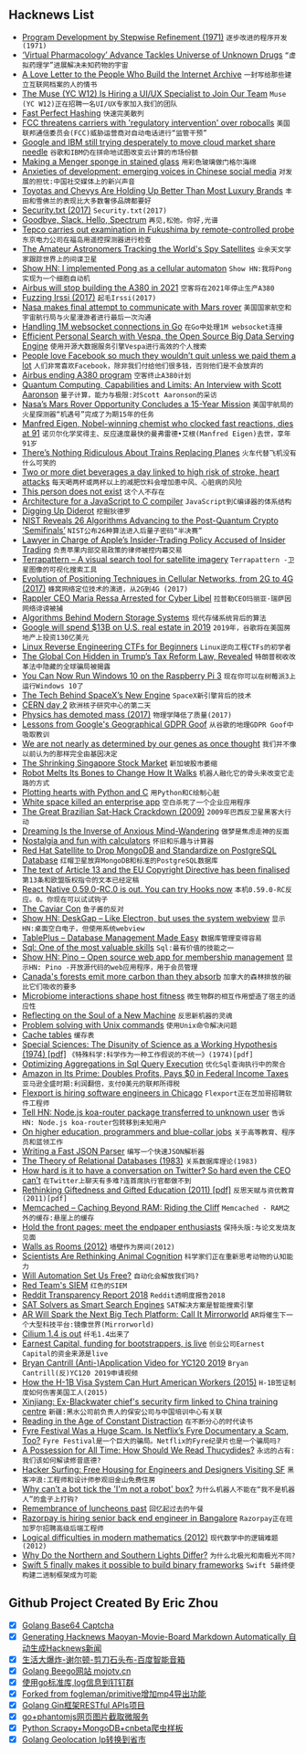 ## Hacknews List


- [Program Development by Stepwise Refinement (1971)](http://sunnyday.mit.edu/16.355/wirth-refinement.html)  `逐步改进的程序开发(1971)`
- [‘Virtual Pharmacology’ Advance Tackles Universe of Unknown Drugs](https://www.ucsf.edu/news/2019/02/413236/virtual-pharmacology-advance-tackles-universe-unknown-drugs)  `“虚拟药理学”进展解决未知药物的宇宙`
- [A Love Letter to the People Who Build the Internet Archive](https://blog.archive.org/2019/02/14/a-love-letter-to-the-people-who-build-the-internet-archive/)  `一封写给那些建立互联网档案的人的情书`
- [The Muse (YC W12) Is Hiring a UI/UX Specialist to Join Our Team](https://www.themuse.com/jobs/themuse/uiux-specialist)  `Muse (YC W12)正在招聘一名UI/UX专家加入我们的团队`
- [Fast Perfect Hashing](http://www.jandrewrogers.com/2019/02/12/fast-perfect-hashing/)  `快速完美散列`
- [FCC threatens carriers with &#39;regulatory intervention&#39; over robocalls](https://thehill.com/policy/technology/429867-fcc-threatens-carriers-with-regulatory-intervention-on-robocalls)  `美国联邦通信委员会(FCC)威胁运营商对自动电话进行“监管干预”`
- [Google and IBM still trying desperately to move cloud market share needle](https://techcrunch.com/2019/02/12/google-and-ibm-still-trying-desperately-to-move-cloud-market-share-needle/)  `谷歌和IBM仍在拼命地试图改变云计算的市场份额`
- [Making a Menger sponge in stained glass](http://joshmillard.com/sgmenger/)  `用彩色玻璃做门格尔海绵`
- [Anxieties of development: emerging voices in Chinese social media](https://chublicopinion.com/2019/02/09/anxieties-of-development-emerging-voices-in-chinese-social-media/)  `对发展的担忧:中国社交媒体上的新兴声音`
- [Toyotas and Chevys Are Holding Up Better Than Most Luxury Brands](https://www.bloomberg.com/news/articles/2019-02-13/toyotas-and-chevys-are-holding-up-better-than-most-luxury-brands)  `丰田和雪佛兰的表现比大多数奢侈品牌都要好`
- [Security.txt (2017)](https://securitytxt.org)  `Security.txt(2017)`
- [Goodbye, Slack. Hello, Spectrum](https://blog.apollographql.com/goodbye-slack-hello-spectrum-8fa6b979645b)  `再见,松弛。你好,光谱`
- [Tepco carries out examination in Fukushima by remote-controlled probe](https://www.japantimes.co.jp/news/2019/02/13/national/tepco-completes-physical-examination-probe-melted-reactor-fuel/)  `东京电力公司在福岛用遥控探测器进行检查`
- [The Amateur Astronomers Tracking the World&#39;s Spy Satellites](https://www.supercluster.com/editorial/meet-the-amateur-astronomers-hunting-for-spy-satellites)  `业余天文学家跟踪世界上的间谍卫星`
- [Show HN: I implemented Pong as a cellular automaton](https://ericu.github.io/CellCulTuring/)  `Show HN:我将Pong实现为一个细胞自动机`
- [Airbus will stop building the A380 in 2021](https://www.wsj.com/articles/airbus-will-stop-building-its-a380-superjumbo-jet-11550121699)  `空客将在2021年停止生产A380`
- [Fuzzing Irssi (2017)](https://irssi.org/2017/05/12/fuzzing-irssi/)  `起毛Irssi(2017)`
- [Nasa makes final attempt to communicate with Mars rover](https://www.theguardian.com/science/2019/feb/13/nasa-makes-final-attempt-to-communicate-with-mars-rover-opportunity)  `美国国家航空和宇宙航行局与火星漫游者进行最后一次沟通`
- [Handling 1M websocket connections in Go](https://github.com/eranyanay/1m-go-websockets)  `在Go中处理1M websocket连接`
- [Efficient Personal Search with Vespa, the Open Source Big Data Serving Engine](https://yahoodevelopers.tumblr.com/post/182787567063/efficient-personal-search-at-scale-with-vespa-the)  `使用开源大数据服务引擎Vespa进行高效的个人搜索`
- [People love Facebook so much they wouldn’t quit unless we paid them a lot](https://www.washingtonpost.com/outlook/2019/02/13/people-love-facebook-so-much-they-wouldnt-quit-unless-we-paid-them-lot/)  `人们非常喜欢Facebook，除非我们付给他们很多钱，否则他们是不会放弃的`
- [Airbus ending A380 program](https://www.cnn.com/2019/02/14/business/a380-airbus-news-emirates/index.html)  `空客终止A380计划`
- [Quantum Computing, Capabilities and Limits: An Interview with Scott Aaronson](https://gigaom.com/2019/01/17/quantum-computing-capabilities-and-limits-an-interview-with-scott-aaronson/)  `量子计算，能力与极限:对Scott Aaronson的采访`
- [Nasa’s Mars Rover Opportunity Concludes a 15-Year Mission](https://www.nytimes.com/2019/02/13/science/mars-opportunity-rover-dead.html)  `美国宇航局的火星探测器“机遇号”完成了为期15年的任务`
- [Manfred Eigen, Nobel-winning chemist who clocked fast reactions, dies at 91](https://www.washingtonpost.com/local/obituaries/manfred-eigen-nobel-winning-chemist-who-clocked-the-speeds-of-fast-reactions-dies-at-91/2019/02/10/d9c69136-2c21-11e9-984d-9b8fba003e81_story.html)  `诺贝尔化学奖得主、反应速度最快的曼弗雷德•艾根(Manfred Eigen)去世，享年91岁`
- [There’s Nothing Ridiculous About Trains Replacing Planes](https://slate.com/business/2019/02/high-speed-rail-in-california-and-the-green-new-deal-it-could-work-in-america-but-were-screwing-it-up.html)  `火车代替飞机没有什么可笑的`
- [Two or more diet beverages a day linked to high risk of stroke, heart attacks](https://www-m.cnn.com/2019/02/14/health/diet-soda-women-stroke-heart-attack/index.html)  `每天喝两杯或两杯以上的减肥饮料会增加患中风、心脏病的风险`
- [This person does not exist](https://thispersondoesnotexist.com/)  `这个人不存在`
- [Architecture for a JavaScript to C compiler](https://timr.co/architecture-for-a-js-to-c-compiler)  `JavaScript到C编译器的体系结构`
- [Digging Up Diderot](https://hudsonreview.com/2019/02/digging-up-diderot/)  `挖掘狄德罗`
- [NIST Reveals 26 Algorithms Advancing to the Post-Quantum Crypto ‘Semifinals’](https://www.nist.gov/news-events/news/2019/01/nist-reveals-26-algorithms-advancing-post-quantum-crypto-semifinals)  `NIST公布26种算法进入后量子密码“半决赛”`
- [Lawyer in Charge of Apple’s Insider-Trading Policy Accused of Insider Trading](https://www.bloomberg.com/news/articles/2019-02-13/ex-top-apple-lawyer-levoff-accused-by-sec-of-insider-trading)  `负责苹果内部交易政策的律师被控内幕交易`
- [Terrapattern – A visual search tool for satellite imagery](http://www.terrapattern.com/)  `Terrapattern -卫星图像的可视化搜索工具`
- [Evolution of Positioning Techniques in Cellular Networks, from 2G to 4G (2017)](https://www.hindawi.com/journals/wcmc/2017/2315036/)  `蜂窝网络定位技术的演进，从2G到4G (2017)`
- [Rappler CEO Maria Ressa Arrested for Cyber Libel](https://www.rappler.com/nation/223411-maria-ressa-arrested-for-cyber-libel-february-2019)  `拉普勒CEO玛丽亚·瑞萨因网络诽谤被捕`
- [Algorithms Behind Modern Storage Systems](https://www.infoq.com/presentations/storage-algorithms)  `现代存储系统背后的算法`
- [Google will spend $13B on U.S. real estate in 2019](https://www.cnbc.com/2019/02/13/google-will-spend-13-billion-on-real-estate-moves-in-2019.html)  `2019年，谷歌将在美国房地产上投资130亿美元`
- [Linux Reverse Engineering CTFs for Beginners](https://osandamalith.com/2019/02/11/linux-reverse-engineering-ctfs-for-beginners/)  `Linux逆向工程CTFs的初学者`
- [The Global Con Hidden in Trump’s Tax Reform Law, Revealed](https://www.nytimes.com/2019/02/06/opinion/business-economics/trump-tax-reform-state-of-the-union-2019.html)  `特朗普税收改革法中隐藏的全球骗局被揭露`
- [You Can Now Run Windows 10 on the Raspberry Pi 3](https://www.tomshardware.com/news/windows-10-arm-raspberry-pi-3-installer,38604.html)  `现在你可以在树莓派3上运行Windows 10了`
- [The Tech Behind SpaceX’s New Engine](https://hackaday.com/2019/02/13/the-impossible-tech-behind-spacexs-new-engine/)  `SpaceX新引擎背后的技术`
- [CERN day 2](https://remysharp.com/2019/02/13/cern-day-2)  `欧洲核子研究中心的第二天`
- [Physics has demoted mass (2017)](http://m.nautil.us/issue/54/the-unspoken/physics-has-demoted-mass)  `物理学降低了质量(2017)`
- [Lessons from Google&#39;s Geographical GDPR Goof](https://www.dmnews.com/data/data-management/data-privacy/article/21047138/dont-be-stupid-3-lessons-from-googles-geographical-gdpr-goof)  `从谷歌的地理GDPR Goof中吸取教训`
- [We are not nearly as determined by our genes as once thought](http://nautil.us/issue/68/context/its-the-end-of-the-gene-as-we-know-it)  `我们并不像以前认为的那样完全由基因决定`
- [The Shrinking Singapore Stock Market](https://www.bloomberg.com/news/features/2019-02-11/the-incredible-shrinking-singapore-stock-market)  `新加坡股市萎缩`
- [Robot Melts Its Bones to Change How It Walks](https://spectrum.ieee.org/automaton/robotics/robotics-hardware/robot-melts-its-bones-to-change-how-it-walks)  `机器人融化它的骨头来改变它走路的方式`
- [Plotting hearts with Python and C](https://github.com/susam/heart)  `用Python和C绘制心脏`
- [White space killed an enterprise app](https://uxdesign.cc/how-white-space-killed-an-enterprise-app-and-why-data-density-matters-b3afad6a5f2a)  `空白杀死了一个企业应用程序`
- [The Great Brazilian Sat-Hack Crackdown (2009)](https://www.wired.com/2009/04/fleetcom/)  `2009年巴西反卫星黑客大行动`
- [Dreaming Is the Inverse of Anxious Mind-Wandering](https://psyarxiv.com/k6trz)  `做梦是焦虑走神的反面`
- [Nostalgia and fun with calculators](http://ludditus.com/2019/02/10/nostalgia-fun-with-calculators/)  `怀旧和乐趣与计算器`
- [Red Hat Satellite to Drop MongoDB and Standardize on PostgreSQL Database](https://www.redhat.com/en/blog/red-hat-satellite-standardize-postgresql-backend)  `红帽卫星放弃MongoDB和标准的PostgreSQL数据库`
- [The text of Article 13 and the EU Copyright Directive has been finalised](https://juliareda.eu/2019/02/eu-copyright-final-text/)  `第13条和欧盟版权指令的文本已经定稿`
- [React Native 0.59.0-RC.0 is out. You can try Hooks now](https://github.com/facebook/react-native/releases/tag/v0.59.0-rc.0)  `本机0.59.0-RC反应。0。你现在可以试试钩子`
- [The Caviar Con](https://longreads.com/2019/02/12/the-caviar-con/)  `鱼子酱的反对`
- [Show HN: DeskGap – Like Electron, but uses the system webview](https://deskgap.com/)  `显示HN:桌面空白电子，但使用系统webview`
- [TablePlus – Database Management Made Easy](https://tableplus.io/)  `数据库管理变得容易`
- [Sql: One of the most valuable skills](http://www.craigkerstiens.com/2019/02/12/sql-most-valuable-skill/)  `Sql:最有价值的技能之一`
- [Show HN: Pino – Open source web app for membership management](https://pinomembers.com)  `显示HN: Pino -开放源代码的web应用程序，用于会员管理`
- [Canada&#39;s forests emit more carbon than they absorb](https://www.cbc.ca/news/canada/calgary/canada-forests-carbon-sink-or-source-1.5011490)  `加拿大的森林排放的碳比它们吸收的要多`
- [Microbiome interactions shape host fitness](https://nextjournal.com/csi/microbiome-interactions-shape-host-fitness/article)  `微生物群的相互作用塑造了宿主的适应性`
- [Reflecting on the Soul of a New Machine](http://dtrace.org/blogs/bmc/2019/02/10/reflecting-on-the-soul-of-a-new-machine/)  `反思新机器的灵魂`
- [Problem solving with Unix commands](http://vegardstikbakke.com/unix/)  `使用Unix命令解决问题`
- [Cache tables](https://fgiesen.wordpress.com/2019/02/11/cache-tables/)  `缓存表`
- [Special Sciences: The Disunity of Science as a Working Hypothesis (1974) [pdf]](https://fewd.univie.ac.at/fileadmin/user_upload/inst_ethik_wiss_dialog/Fodor__J._1974._Special_sciences_in_Synhtese.pdf)  `《特殊科学:科学作为一种工作假说的不统一》(1974)[pdf]`
- [Optimizing Aggregations in Sql Query Execution](https://rockset.com/blog/distributed-aggregation-queries-a-rockset-intern-story/)  `优化Sql查询执行中的聚合`
- [Amazon in Its Prime: Doubles Profits, Pays $0 in Federal Income Taxes](https://itep.org/amazon-in-its-prime-doubles-profits-pays-0-in-federal-income-taxes/)  `亚马逊全盛时期:利润翻倍，支付0美元的联邦所得税`
- [Flexport is hiring software engineers in Chicago](https://www.flexport.com/careers/department/engineering)  `Flexport正在芝加哥招聘软件工程师`
- [Tell HN: Node.js koa-router package transferred to unknown user](https://github.com/nodejs/package-maintenance/issues/77#issuecomment-463356844)  `告诉HN: Node.js koa-router包转移到未知用户`
- [On higher education, programmers and blue-collar jobs](https://habr.com/en/post/439762/)  `关于高等教育、程序员和蓝领工作`
- [Writing a Fast JSON Parser](https://chadaustin.me/2017/05/writing-a-really-really-fast-json-parser/)  `编写一个快速JSON解析器`
- [The Theory of Relational Databases (1983)](http://web.cecs.pdx.edu/~maier/TheoryBook/TRD.html)  `关系数据库理论(1983)`
- [How hard is it to have a conversation on Twitter? So hard even the CEO can’t](https://www.recode.net/2019/2/12/18222558/kara-swisher-jack-dorsey-twitter-interview-conversation-karajack-livetweet)  `在Twitter上聊天有多难?连首席执行官都做不到`
- [Rethinking Giftedness and Gifted Education (2011) [pdf]](https://www.apa.org/ed/schools/gifted/rethinking-giftedness.pdf)  `反思天赋与资优教育(2011)[pdf]`
- [Memcached – Caching Beyond RAM: Riding the Cliff](https://memcached.org/blog/nvm-multidisk/)  `Memcached - RAM之外的缓存:悬崖上的缓存`
- [Hold the front pages: meet the endpaper enthusiasts](https://www.theguardian.com/books/booksblog/2019/jan/24/hold-the-front-pages-meet-the-endpaper-enthusiasts)  `保持头版:与论文发烧友见面`
- [Walls as Rooms (2012)](http://socks-studio.com/2012/04/06/walls-as-rooms-british-castles-and-louis-khan/)  `墙壁作为房间(2012)`
- [Scientists Are Rethinking Animal Cognition](https://www.theatlantic.com/magazine/archive/2019/03/what-the-crow-knows/580726/)  `科学家们正在重新思考动物的认知能力`
- [Will Automation Set Us Free?](http://bostonreview.net/philosophy-religion/david-moscrop-will-automation-set-us-free)  `自动化会解放我们吗?`
- [Red Team&#39;s SIEM](https://github.com/outflanknl/RedELK)  `红色的SIEM`
- [Reddit Transparency Report 2018](https://www.redditinc.com/policies/transparency-report-2018)  `Reddit透明度报告2018`
- [SAT Solvers as Smart Search Engines](https://www.msoos.org/2019/02/sat-solvers-as-smart-search-engines/)  `SAT解决方案是智能搜索引擎`
- [AR Will Spark the Next Big Tech Platform: Call It Mirrorworld](https://www.wired.com/story/mirrorworld-ar-next-big-tech-platform/)  `AR将催生下一个大型科技平台:镜像世界(Mirrorworld)`
- [Cilium 1.4 is out](https://cilium.io/blog/2019/02/12/cilium-14)  `纤毛1.4出来了`
- [Earnest Capital, funding for bootstrappers, is live](https://earnestcapital.com/is-earnest-capital-live-yet/)  `创业公司Earnest Capital的资金来源是live`
- [Bryan Cantrill (Anti-)Application Video for YC120 2019](https://www.youtube.com/watch?v=px9OjW7GB0Q)  `Bryan Cantrill(反)YC120 2019申请视频`
- [How the H-1B Visa System Can Hurt American Workers (2015)](https://www.nytimes.com/interactive/2015/11/06/us/11visa-listy.html)  `H-1B签证制度如何伤害美国工人(2015)`
- [Xinjiang: Ex-Blackwater chief&#39;s security firm linked to China training centre](https://www.bbc.com/news/world-asia-china-47089665)  `新疆:黑水公司前负责人的保安公司与中国培训中心有关联`
- [Reading in the Age of Constant Distraction](https://www.theparisreview.org/blog/2019/02/08/reading-in-the-age-of-constant-distraction/)  `在不断分心的时代读书`
- [Fyre Festival Was a Huge Scam. Is Netflix’s Fyre Documentary a Scam, Too?](https://newrepublic.com/article/153095/fyre-festival-huge-scam-netflixs-fyre-documentary-scam-too)  `Fyre Festival是一个巨大的骗局。Netflix的Fyre纪录片也是一个骗局吗?`
- [A Possession for All Time: How Should We Read Thucydides?](https://www.laphamsquarterly.org/roundtable/possession-all-time)  `永远的占有:我们该如何解读修昔底德?`
- [Hacker Surfing: Free Housing for Engineers and Designers Visiting SF](https://hackersurfing.com/2019)  `黑客冲浪:工程师和设计师参观旧金山免费住房`
- [Why can’t a bot tick the &#39;I&#39;m not a robot&#39; box?](https://www.quora.com/Why-can-t-a-bot-tick-the-Im-not-a-robot-box/answer/Oliver-Emberton?share=1)  `为什么机器人不能在“我不是机器人”的盒子上打钩?`
- [Remembrance of luncheons past](https://www.the-tls.co.uk/articles/public/hungry-novels-laura-freeman/)  `回忆起过去的午餐`
- [Razorpay is hiring senior back end engineer in Bangalore](item?id=19157047)  `Razorpay正在班加罗尔招聘高级后端工程师`
- [Logical difficulties in modern mathematics (2012)](https://njwildberger.com/2012/10/13/the-problem-of-rigour-in-modern-mathematics/)  `现代数学中的逻辑难题(2012)`
- [Why Do the Northern and Southern Lights Differ?](https://www.scientificamerican.com/article/why-do-the-northern-and-southern-lights-differ/)  `为什么北极光和南极光不同?`
- [Swift 5 finally makes it possible to build binary frameworks](https://instabug.com/blog/swift-5-module-stability-workaround-for-binary-frameworks/)  `Swift 5最终使构建二进制框架成为可能`

## Github Project Created By Eric Zhou

- [x] [Golang Base64 Captcha](https://github.com/mojocn/base64Captcha)
- [x] [Generating Hacknews Maoyan-Movie-Board Markdown Automatically 自动生成Hacknews新闻](https://github.com/dejavuzhou/md-genie)
- [x] [生活大爆炸-谢尔顿-剪刀石头布-百度智能音箱](https://github.com/mojocn/dueros-bang-game)
- [x] [Golang Beego网站 mojotv.cn](https://github.com/mojocn/www.mojotv.cn)
- [x] [使用go标准库,log信息到钉钉群](https://github.com/mojocn/dooger)
- [x] [Forked from fogleman/primitive增加mp4导出功能](https://github.com/mojocn/primitive)
- [x] [Golang Gin框架RESTful APIs项目](https://github.com/JJJJJJJerk/ezier-golang-web-api-framework)
- [x] [go+phantomjs网页图片截取微服务](https://github.com/mojocn/screen_shot)
- [x] [Python Scrapy+MongoDB+cnbeta爬虫样板](https://github.com/mojocn/scrapy_mongodb_boilerplate_cnbeta)
- [x] [Golang Geolocation Ip转换到省市](https://github.com/mojocn/ip2location)